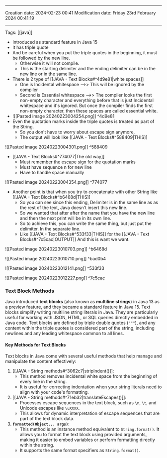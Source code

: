 

----
Creation date: 2024-02-23 00:41
Modification date: Friday 23rd February 2024 00:41:19

----

 Tags: [[java]]

- Introduced as standard feature in Java 15
- It has triple quote
- And be careful when you put the triple quotes in the beginning, it must be followed by the new line.
	- Otherwise it will not compile.
	- This is the starting delimiter and the ending delimiter can be in the new line or in the same line.   
- There is 2 type of [[JAVA - Text Blocks#^4d9e81|white spaces]] 
	- One is Incidental whitespace -->> This will be ignored by the compiler
	- Second is Essential whitespace -->> The compiler looks the first non-empty character and everything before that is just Incidental whitespace and it's ignored. But once the compiler finds the first non-empty character, then these spaces are called essential white.
- ![[Pasted image 20240223004254.png]] ^4d9e81
- Even the quotation marks inside the triple quotes is treated as part of the String. 
	- So you don't have to worry about escape sign anymore.
	- The output will look like [[JAVA - Text Blocks#^588409|THIS]]

![[Pasted image 20240223004301.png]] ^588409

- [[JAVA - Text Blocks#^774077|The old way]]
	- Must remember the escape sign for the quotation marks
	- Must have sequence n for new line
	- Have to handle space manually

![[Pasted image 20240223004354.png]] ^774077

- Another point is that when you try to concatenate with other String like [[JAVA - Text Blocks#^b6468d|THIS]] 
	- So you can see since this ending, Delimiter is in the same line as as the rest of the text, Java doesn't insert this new line.
	- So we wanted that after after the name that you have the new line and then the next print will be in its own line.
	- So to achieve this, you can write the same thing, but just put the delimiter. In the separate line. 
	- Like [[JAVA - Text Blocks#^533f33|THIS]] for the [[JAVA - Text Blocks#^7c5cac|OUTPUT]] And this is want we want.

![[Pasted image 20240223010703.png]] ^b6468d


![[Pasted image 20240223010710.png]] ^bad0b4

![[Pasted image 20240223012141.png]] ^533f33

![[Pasted image 20240223012227.png]] ^7c5cac

### Text Block Methods
Java introduced **text blocks** (also known as **multiline strings**) in Java 13 as a preview feature, and they became a standard feature in Java 15. Text blocks simplify writing multiline string literals in Java. They are particularly useful for working with JSON, HTML, or SQL queries directly embedded in Java code. Text blocks are defined by triple double quotes (`"""`), and any content within the triple quotes is considered part of the string, including newlines and any leading whitespace common to all lines.
#### Key Methods for Text Blocks
Text blocks in Java come with several useful methods that help manage and manipulate the content effectively:
1. [[JAVA - String methods#^3062c7|stripIndent()]]:
    - This method removes incidental white space from the beginning of every line in the string.
    - It is useful for correcting indentation when your string literals need to align with your code's formatting.
2. [[JAVA - String methods#^71eb32|translateEscapes()]]:
    - Processes escape sequences in the text block, such as `\n`, `\t`, and Unicode escapes like `\uXXXX`.
    - This allows for dynamic interpretation of escape sequences that are part of the text block data.
3. **`formatted(Object... args)`**:
    - This method is an instance method equivalent to `String.format()`. It allows you to format the text block using provided arguments, making it easier to embed variables or perform formatting directly within the string.
    - It supports the same format specifiers as `String.format()`.